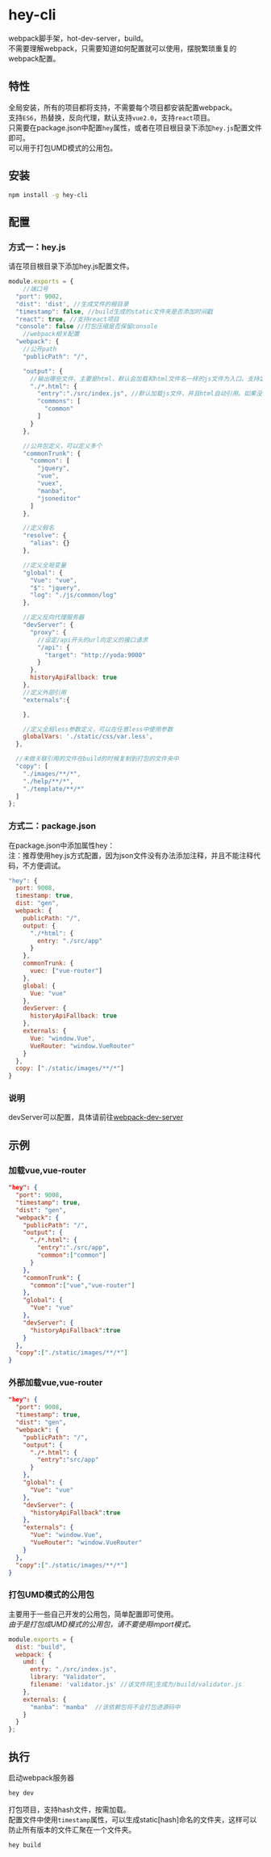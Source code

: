 # hey-cli
webpack脚手架，hot-dev-server，build。  
不需要理解webpack，只需要知道如何配置就可以使用，摆脱繁琐重复的webpack配置。   


## 特性
全局安装，所有的项目都将支持，不需要每个项目都安装配置webpack。    
支持<code>ES6</code>，热替换，反向代理，默认支持<code>vue2.0</code>，支持<code>react</code>项目。  
只需要在package.json中配置<code>hey</code>属性，或者在项目根目录下添加<code>hey.js</code>配置文件即可。  
可以用于打包UMD模式的公用包。

## 安装

```sh
npm install -g hey-cli
```

## 配置

### 方式一：hey.js
请在项目根目录下添加hey.js配置文件。 
```js
module.exports = {
	//端口号
  "port": 9002,
  "dist": 'dist', //生成文件的根目录
  "timestamp": false, //build生成的static文件夹是否添加时间戳
  "react": true, //支持react项目
  "console": false //打包压缩是否保留console
	//webpack相关配置    
  "webpack": {
    //公开path
    "publicPath": "/", 

    "output": {
      //输出哪些文件，主要是html，默认会加载和html文件名一样的js文件为入口。支持定义公用包。
      "./*.html": {
        "entry":"./src/index.js", //默认加载js文件，并且html自动引用。如果没有配置，则自动加载与html文件名同样的js文件。
        "commons": [
          "common"
        ]
      }
    },

    //公共包定义，可以定义多个
    "commonTrunk": {
      "common": [
        "jquery",
        "vue",
        "vuex",
        "manba",
        "jsoneditor"
      ]
    },

    //定义假名
    "resolve": {
      "alias": {}
    },

    //定义全局变量
    "global": {
      "Vue": "vue",
      "$": "jquery",
      "log": "./js/common/log"
    },

    //定义反向代理服务器
    "devServer": {
      "proxy": {
        //设定/api开头的url向定义的接口请求
        "/api": {
          "target": "http://yoda:9000"
        }
      },
      historyApiFallback: true
    },
    //定义外部引用
    "externals":{

    },

    //定义全局less参数定义，可以在任意less中使用参数
    globalVars: './static/css/var.less',
  },

  //未做关联引用的文件在build的时候复制到打包的文件夹中
  "copy": [
    "./images/**/*",
    "./help/**/*",
    "./template/**/*"
  ]
};
```


### 方式二：package.json
在package.json中添加属性hey：  
注：推荐使用hey.js方式配置，因为json文件没有办法添加注释，并且不能注释代码，不方便调试。

```javascript
"hey": {
  port: 9008,
  timestamp: true,
  dist: "gen",
  webpack: {
    publicPath: "/",
    output: {
      "./*html": {
        entry: "./src/app"
      }
    },
    commonTrunk: {
      vuec: ["vue-router"]
    },
    global: {
      Vue: "vue"
    },
    devServer: {
      historyApiFallback: true
    },
    externals: {
      Vue: "window.Vue",
      VueRouter: "window.VueRouter"
    }
  },
  copy: ["./static/images/**/*"]
}
```

### 说明

devServer可以配置，具体请前往[webpack-dev-server](https://webpack.github.io/docs/webpack-dev-server.html)

## 示例

### 加载vue,vue-router  

```json
"hey": {
  "port": 9008,
  "timestamp": true,
  "dist": "gen",
  "webpack": {
    "publicPath": "/",
    "output": {
      "./*.html": {
        "entry":"./src/app",
        "common":["common"]
      }
    },
    "commonTrunk": {
      "common":["vue","vue-router"]
    },
    "global": {
      "Vue": "vue"
    },
    "devServer": {
      "historyApiFallback":true
    }
  },
  "copy":["./static/images/**/*"]
}
```
### 外部加载vue,vue-router  

```json
"hey": {
  "port": 9008,
  "timestamp": true,
  "dist": "gen",
  "webpack": {
    "publicPath": "/",
    "output": {
      "./*.html": {
        "entry":"src/app"
      }
    },
    "global": {
      "Vue": "vue"
    },
    "devServer": {
      "historyApiFallback":true
    },
    "externals": {
      "Vue": "window.Vue",
      "VueRouter": "window.VueRouter"
    }
  },
  "copy":["./static/images/**/*"]
}
```

### 打包UMD模式的公用包
主要用于一些自己开发的公用包，简单配置即可使用。  
*由于是打包成UMD模式的公用包，请不要使用import模式。*

```js
module.exports = {
  dist: "build",
  webpack: {
    umd: {
      entry: "./src/index.js",
      library: "Validator",
      filename: 'validator.js' //该文件将生成为/build/validator.js
    },
    externals: {
      "manba": "manba"  //该依赖包将不会打包进源码中
    }
  }
};
```

## 执行

启动webpack服务器

```sh
hey dev
```

打包项目，支持hash文件，按需加载。  
配置文件中使用<code>timestamp</code>属性，可以生成static[hash]命名的文件夹，这样可以防止所有版本的文件汇聚在一个文件夹。

```sh
hey build
```
